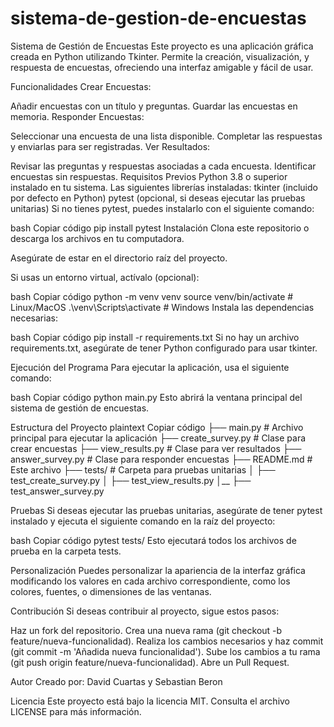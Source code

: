 # sistema-de-gestion-de-encuestas
Sistema de Gestión de Encuestas
Este proyecto es una aplicación gráfica creada en Python utilizando Tkinter. Permite la creación, visualización, y respuesta de encuestas, ofreciendo una interfaz amigable y fácil de usar.

Funcionalidades
Crear Encuestas:

Añadir encuestas con un título y preguntas.
Guardar las encuestas en memoria.
Responder Encuestas:

Seleccionar una encuesta de una lista disponible.
Completar las respuestas y enviarlas para ser registradas.
Ver Resultados:

Revisar las preguntas y respuestas asociadas a cada encuesta.
Identificar encuestas sin respuestas.
Requisitos Previos
Python 3.8 o superior instalado en tu sistema.
Las siguientes librerías instaladas:
tkinter (incluido por defecto en Python)
pytest (opcional, si deseas ejecutar las pruebas unitarias)
Si no tienes pytest, puedes instalarlo con el siguiente comando:

bash
Copiar código
pip install pytest
Instalación
Clona este repositorio o descarga los archivos en tu computadora.

Asegúrate de estar en el directorio raíz del proyecto.

Si usas un entorno virtual, actívalo (opcional):

bash
Copiar código
python -m venv venv
source venv/bin/activate  # Linux/MacOS
.\venv\Scripts\activate   # Windows
Instala las dependencias necesarias:

bash
Copiar código
pip install -r requirements.txt
Si no hay un archivo requirements.txt, asegúrate de tener Python configurado para usar tkinter.

Ejecución del Programa
Para ejecutar la aplicación, usa el siguiente comando:

bash
Copiar código
python main.py
Esto abrirá la ventana principal del sistema de gestión de encuestas.

Estructura del Proyecto
plaintext
Copiar código
├── main.py                # Archivo principal para ejecutar la aplicación
├── create_survey.py       # Clase para crear encuestas
├── view_results.py        # Clase para ver resultados
├── answer_survey.py       # Clase para responder encuestas
├── README.md              # Este archivo
├── tests/                 # Carpeta para pruebas unitarias
│   ├── test_create_survey.py
│   ├── test_view_results.py
│__ ├── test_answer_survey.py

Pruebas
Si deseas ejecutar las pruebas unitarias, asegúrate de tener pytest instalado y ejecuta el siguiente comando en la raíz del proyecto:

bash
Copiar código
pytest tests/
Esto ejecutará todos los archivos de prueba en la carpeta tests.

Personalización
Puedes personalizar la apariencia de la interfaz gráfica modificando los valores en cada archivo correspondiente, como los colores, fuentes, o dimensiones de las ventanas.

Contribución
Si deseas contribuir al proyecto, sigue estos pasos:

Haz un fork del repositorio.
Crea una nueva rama (git checkout -b feature/nueva-funcionalidad).
Realiza los cambios necesarios y haz commit (git commit -m 'Añadida nueva funcionalidad').
Sube los cambios a tu rama (git push origin feature/nueva-funcionalidad).
Abre un Pull Request.

Autor
Creado por: David Cuartas y Sebastian Beron

Licencia
Este proyecto está bajo la licencia MIT. Consulta el archivo LICENSE para más información.